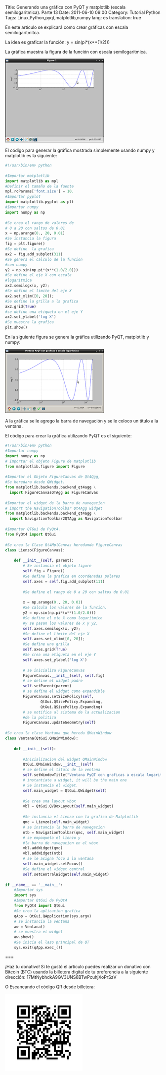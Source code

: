 Title: Generando una gráfica con PyQT y matplotlib (escala semilogaritmica). Parte 13
Date: 2011-06-10 09:00
Category: Tutorial Python
Tags: Linux,Python,pyqt,matplotlib,numpy
lang: es
translation: true

En este artículo se explicará como crear gráficas con escala semilogaritmitca.

La idea es graficar la función:
y = sin(pi*(x**(1/2)))

La gráfica muestra la figura de la función con escala semilogaritmica.

![Gráfica semilogaritmica 1](./images/matplotlib13-1.png)

El código para generar la gráfica mostrada simplemente usando numpy y matplotlib es la siguiente:

```python 
#!/usr/bin/env python

#Importar matplotlib
import matplotlib as mpl
#Definir el tamaño de la fuente
mpl.rcParams['font.size'] = 10.
#Importar pyplot
import matplotlib.pyplot as plt
#Importar numpy
import numpy as np

#Se crea el rango de valores de
# 0 a 20 con saltos de 0.01
x = np.arange(0., 20, 0.01)
#Se instancia la figura
fig = plt.figure()
#Se define  la grafica
ax2 = fig.add_subplot(311)
#Se genera el calculo de la funcion
#con numpy
y2 = np.sin(np.pi*(x**(1.0/2.0)))
#Se define el eje X con escala
#logaritmica
ax2.semilogx(x, y2);
#Se define el limite del eje X
ax2.set_xlim([0, 20]);
#Se define la grilla a la grafica
ax2.grid(True)
#se define una etiqueta en el eje Y
ax2.set_ylabel('log X')
#Se muestra la grafica
plt.show()
```

En la siguiente figura se genera la gráfica utilizando PyQT, matplotlib y numpy:

![Gráfica semilogaritmica 1](./images/matplotlib13-2.png)

A la gráfica se le agrego la barra de navegación y se le coloco un título a la ventana.

El código para crear la gráfica utilizando PyQT es el siguiente:

```python
#!/usr/bin/env python
#Importar numpy 
import numpy as np
# Importar el objeto Figure de matplotlib
from matplotlib.figure import Figure

#Importar el Objeto FigureCanvas de Qt4Qgg,
#Se heredara desde QWidget.
from matplotlib.backends.backend_qt4agg \
  import FigureCanvasQTAgg as FigureCanvas

#Importar el widget de la barra de navegacion 
# import the NavigationToolbar Qt4Agg widget
from matplotlib.backends.backend_qt4agg \
  import NavigationToolbar2QTAgg as NavigationToolbar

#Importar QTGui de PyQt4.
from PyQt4 import QtGui

#Se crea la Clase Qt4MplCanvas heredando FigureCanvas
class Lienzo(FigureCanvas):
    
    def __init__(self, parent):
        # Se instancia el objeto figure
        self.fig = Figure()
        #Se define la grafica en coordenadas polares
        self.axes = self.fig.add_subplot(111)
        
        #Se define el rango de 0 a 20 con saltos de 0.01

        x = np.arange(0., 20, 0.01)
        #Se calcula los valores de la funcion.
        y2 = np.sin(np.pi*(x**(1.0/2.0)))
        #Se define el eje X como logaritmico
        #y se pasan los valores de x y y2.
        self.axes.semilogx(x, y2);
        #Se define el limite del eje X
        self.axes.set_xlim([0, 20]);
        #Se define una grilla
        self.axes.grid(True)
        #Se crea una etiqueta en el eje Y
        self.axes.set_ylabel('log X')
        
        # se inicializa FigureCanvas
        FigureCanvas.__init__(self, self.fig)
        # se define el widget padre
        self.setParent(parent)
        # se define el widget como expandible
        FigureCanvas.setSizePolicy(self,
                QtGui.QSizePolicy.Expanding,
                QtGui.QSizePolicy.Expanding)
        # se notifica al sistema de la actualizacion
        #de la politica
        FigureCanvas.updateGeometry(self)

#Se crea la clase Ventana que hereda QMainWindow
class Ventana(QtGui.QMainWindow):
    
    def __init__(self):
        
        #Inicializacion del widget QMainWindow
        QtGui.QMainWindow.__init__(self)
        # se define el titulo de la ventana
        self.setWindowTitle("Ventana PyQT con graficas a escala logaritmica")
        # instantiate a widget, it will be the main one
        # Se instancia el widget.
        self.main_widget = QtGui.QWidget(self)
        
        #Se crea una layout vbox
        vbl = QtGui.QVBoxLayout(self.main_widget)
        
        #Se instancia el Lienzo con la grafica de Matplotlib
        qmc = Lienzo(self.main_widget)
        # se instancia la barra de navegacion
        ntb = NavigationToolbar(qmc, self.main_widget)
        # se empaqueta el lienzo y 
        #la barra de navegacion en el vbox
        vbl.addWidget(qmc)
        vbl.addWidget(ntb)
        # se le asigna foco a la ventana
        self.main_widget.setFocus()
        #Se define el widget central
        self.setCentralWidget(self.main_widget)

if __name__ == '__main__':
    #Importar sys
    import sys
    #Importar QtGui de PyQt4
    from PyQt4 import QtGui
    #Se crea la aplicacion grafica
    qApp = QtGui.QApplication(sys.argv)
    # se instancia la ventana
    aw = Ventana()
    # se muestra el widget
    aw.show()
    #Se inicia el lazo principal de QT
    sys.exit(qApp.exec_())
```



===

¡Haz tu donativo!
Si te gustó el artículo puedes realizar un donativo con Bitcoin (BTC)
usando la billetera digital de tu preferencia a la siguiente
dirección: 17MtNybhdkA9GV3UNS6BTwPcuhjXoPrSzV

O Escaneando el código QR desde billetera:

![17MtNybhdkA9GV3UNS6BTwPcuhjXoPrSzV](./images/17MtNybhdkA9GV3UNS6BTwPcuhjXoPrSzV.png)
